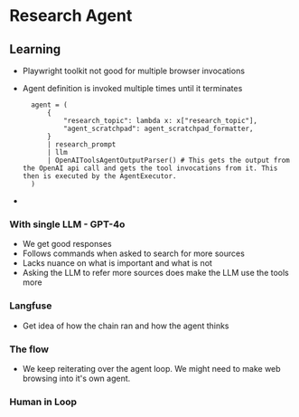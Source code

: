 # Research Agent

## Learning
- Playwright toolkit not good for multiple browser invocations
- Agent definition is invoked multiple times until it terminates
  
  ```
    agent = (
        {
            "research_topic": lambda x: x["research_topic"],
            "agent_scratchpad": agent_scratchpad_formatter,
        }
        | research_prompt
        | llm
        | OpenAIToolsAgentOutputParser() # This gets the output from the OpenAI api call and gets the tool invocations from it. This then is executed by the AgentExecutor.
    )
  ```
- 

### With single LLM - GPT-4o
- We get good responses
- Follows commands when asked to search for more sources 
- Lacks nuance on what is important and what is not
- Asking the LLM to refer more sources does make the LLM use the tools more


### Langfuse
- Get idea of how the chain ran and how the agent thinks

### The flow
- We keep reiterating over the agent loop. We might need to make web browsing into it's own agent.

### Human in Loop
